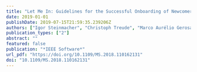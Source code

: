 ```yaml
---
title: "Let Me In: Guidelines for the Successful Onboarding of Newcomers to Open Source Projects"
date: 2019-01-01
publishDate: 2019-07-15T21:59:35.239206Z
authors: ["Igor Steinmacher", "Christoph Treude", "Marco Aurélio Gerosa"]
publication_types: ["2"]
abstract: ""
featured: false
publication: "*IEEE Software*"
url_pdf: "https://doi.org/10.1109/MS.2018.110162131"
doi: "10.1109/MS.2018.110162131"
---
```


